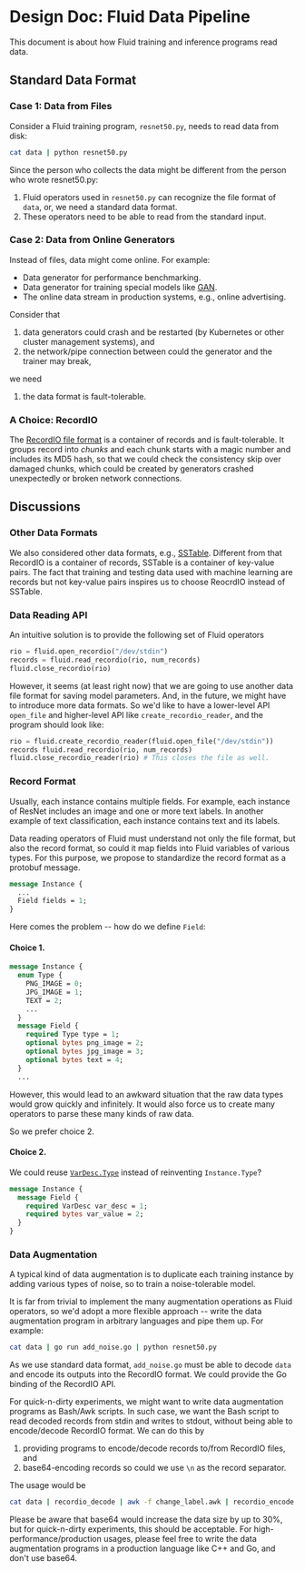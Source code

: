 # Design Doc: Fluid Data Pipeline

This document is about how Fluid training and inference programs read data.

## Standard Data Format

### Case 1: Data from Files

Consider a Fluid training program, `resnet50.py`, needs to read data from disk:

```bash
cat data | python resnet50.py
```

Since the person who collects the data might be different from the person who wrote resnet50.py:

1. Fluid operators used in `resnet50.py` can recognize the file format of `data`, or, we need a standard data format.
1. These operators need to be able to read from the standard input.

### Case 2: Data from Online Generators

Instead of files, data might come online.  For example:

- Data generator for performance benchmarking.
- Data generator for training special models like [GAN](https://en.wikipedia.org/wiki/Generative_adversarial_network).
- The online data stream in production systems, e.g., online advertising.

Consider that 

1. data generators could crash and be restarted (by Kubernetes or other cluster management systems), and
1. the network/pipe connection between could the generator and the trainer may break,

we need

1. the data format is fault-tolerable.

### A Choice: RecordIO

The [RecordIO file format](https://github.com/PaddlePaddle/Paddle/blob/develop/paddle/fluid/recordio/README.md) is a container of records and is fault-tolerable.  It groups record into *chunks* and each chunk starts with a magic number and includes its MD5 hash, so that we could check the consistency skip over damaged chunks, which could be created by generators crashed unexpectedly or broken network connections.

## Discussions

### Other Data Formats

We also considered other data formats, e.g., [SSTable](https://www.igvita.com/2012/02/06/sstable-and-log-structured-storage-leveldb/).  Different from that RecordIO is a container of records, SSTable is a container of key-value pairs.  The fact that training and testing data used with machine learning are records but not key-value pairs inspires us to choose ReocrdIO instead of SSTable.

### Data Reading API

An intuitive solution is to provide the following set of Fluid operators

```python
rio = fluid.open_recordio("/dev/stdin")
records = fluid.read_recordio(rio, num_records)
fluid.close_recordio(rio)
```

However, it seems (at least right now) that we are going to use another data file format for saving model parameters. And, in the future, we might have to introduce more data formats.  So we'd like to have a lower-level API `open_file` and higher-level API like `create_recordio_reader`, and the program should look like:

```python
rio = fluid.create_recordio_reader(fluid.open_file("/dev/stdin"))
records fluid.read_recordio(rio, num_records)
fluid.close_recordio_reader(rio) # This closes the file as well.
```

### Record Format

Usually, each instance contains multiple fields.  For example, each instance of ResNet includes an image and one or more text labels. In another example of text classification, each instance contains text and its labels.

Data reading operators of Fluid must understand not only the file format, but also the record format, so could it map fields into Fluid variables of various types.  For this purpose, we propose to standardize the record format as a protobuf message. 

```protobuf
message Instance {
  ...
  Field fields = 1;
}
```

Here comes the problem -- how do we define `Field`:

#### Choice 1. 

```protobuf
message Instance {
  enum Type {
    PNG_IMAGE = 0;
    JPG_IMAGE = 1;
    TEXT = 2;
    ...
  }
  message Field {
    required Type type = 1;
    optional bytes png_image = 2;
    optional bytes jpg_image = 3;
    optional bytes text = 4;
  }
  ...
```

However, this would lead to an awkward situation that the raw data types would grow quickly and infinitely. It would also force us to create many operators to parse these many kinds of raw data.  

So we prefer choice 2.

#### Choice 2.

We could reuse [`VarDesc.Type`](https://github.com/PaddlePaddle/Paddle/blob/72ee737f3f3e539e1f4b2a5e819e0d62f362c7b0/paddle/fluid/framework/framework.proto#L95) instead of reinventing `Instance.Type`?

```protobuf
message Instance {
  message Field {
    required VarDesc var_desc = 1;
    required bytes var_value = 2;
  }
}
```

### Data Augmentation

A typical kind of data augmentation is to duplicate each training instance by adding various types of noise, so to train a noise-tolerable model.

It is far from trivial to implement the many augmentation operations as Fluid operators, so we'd adopt a more flexible approach -- write the data augmentation program in arbitrary languages and pipe them up.  For example:

```bash
cat data | go run add_noise.go | python resnet50.py
```

As we use standard data format, `add_noise.go` must be able to decode `data` and encode its outputs into the RecordIO format.  We could provide the Go binding of the RecordIO API.

For quick-n-dirty experiments, we might want to write data augmentation programs as Bash/Awk scripts.  In such case, we want the Bash script to read decoded records from stdin and writes to stdout, without being able to encode/decode RecordIO format.  We can do this by 

1. providing programs to encode/decode records to/from RecordIO files, and
1. base64-encoding records so could we use `\n` as the record separator.

The usage would be

```bash
cat data | recordio_decode | awk -f change_label.awk | recordio_encode | python resnet50.py
```

Please be aware that base64 would increase the data size by up to 30%, but for quick-n-dirty experiments, this should be acceptable. For high-performance/production usages, please feel free to write the data augmentation programs in a production language like C++ and Go, and don't use base64.

